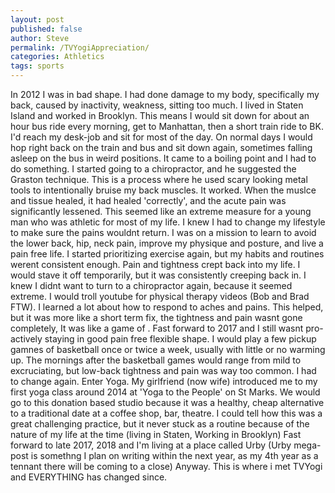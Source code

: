```yaml
---
layout: post
published: false
author: Steve
permalink: /TVYogiAppreciation/
categories: Athletics
tags: sports
---
```


 In 2012 I was in bad shape. I had done damage to my body, specifically my back, caused by inactivity, weakness, sitting too much. I lived in Staten Island and worked in Brooklyn. This means I would sit down for about an hour bus ride every morning, get to Manhattan, then a short train ride to BK. I'd reach my desk-job and sit for most of the day. On normal days I would hop right back on the train and bus and sit down again, sometimes falling asleep on the bus in weird positions. 
  It came to a boiling point and I had to do something. I started going to a chiropractor, and he suggested the Graston technique. This is a process where he used scary looking metal tools to intentionally bruise my back muscles. It worked. When the muslce and tissue healed, it had healed 'correctly', and the acute pain was significantly lessened. This seemed like an extreme measure for a young man who was athletic for most of my life. 
  I knew I had to change my lifestyle to make sure the pains wouldnt return. I was on a mission to learn to avoid the lower back, hip, neck pain, improve my physique and posture, and live a pain free life. 
  I started prioritizing exercise again, but my habits and routines werent consistent enough. Pain and tightness crept back into my life. I would stave it off temporarily, but it was consistently creeping back in. I knew I didnt want to turn to a chiropractor again, because it seemed extreme. I would troll youtube for physical therapy videos (Bob and Brad FTW). I learned a lot about how to respond to aches and pains. This helped, but it was more like a short term fix, the tightness and pain wasnt gone completely, It was like a game of . 
Fast forward to 2017 and I still wasnt pro-actively staying in good pain free flexible shape. I would play a few pickup gamnes of basketball once or twice a week, usually with little or no warming up. The mornings after the basketball games would range from mild to excruciating, but low-back tightness and pain was way too common. I had to change again. 
Enter Yoga.
  My girlfriend (now wife) introduced me to my first yoga class around 2014 at 'Yoga to the People' on St Marks. We would go to this donation based studio because it was a healthy, cheap alternative to a traditional date at a coffee shop, bar, theatre. I could tell how this was a great challenging practice, but it never stuck as a routine because of the nature of my life at the time (living in Staten, Working in Brooklyn) Fast forward to late 2017, 2018 and I'm living at a place called Urby (Urby mega-post is somethng I plan on writing within the next year, as my 4th year as a tennant there will be coming to a close) Anyway. This is where i met TVYogi and EVERYTHING has changed since.
